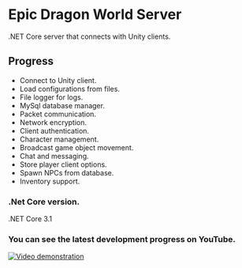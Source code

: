 # Epic Dragon World Server
.NET Core server that connects with Unity clients.

## Progress
- Connect to Unity client.
- Load configurations from files.
- File logger for logs.
- MySql database manager.
- Packet communication.
- Network encryption.
- Client authentication.
- Character management.
- Broadcast game object movement.
- Chat and messaging.
- Store player client options.
- Spawn NPCs from database.
- Inventory support.

### .Net Core version.
.NET Core 3.1

### You can see the latest development progress on YouTube.
[![Video demonstration](https://img.youtube.com/vi/ZLO64cYtcf4/0.jpg)](https://www.youtube.com/watch?v=ZLO64cYtcf4&list=PLNuit1aMUWTDRll1MGF7Cqn_lX-BqKpZn&index=7)

